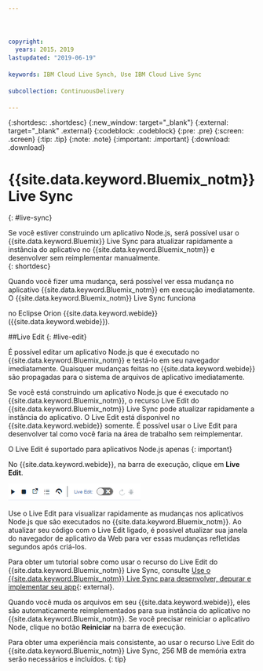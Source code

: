 ```yaml
---



copyright:
  years: 2015，2019
lastupdated: "2019-06-19"

keywords: IBM Cloud Live Synch, Use IBM Cloud Live Sync

subcollection: ContinuousDelivery

---
```


{:shortdesc: .shortdesc}
{:new_window: target="_blank"}
{:external: target="_blank" .external}
{:codeblock: .codeblock}
{:pre: .pre}
{:screen: .screen}
{:tip: .tip}
{:note: .note}
{:important: .important}
{:download: .download}

# {{site.data.keyword.Bluemix_notm}} Live Sync
{: #live-sync}

Se você estiver construindo um aplicativo Node.js, será possível usar o {{site.data.keyword.Bluemix}} Live Sync para atualizar rapidamente a instância do aplicativo no {{site.data.keyword.Bluemix_notm}} e desenvolver sem reimplementar manualmente.   
{: shortdesc}

Quando você fizer uma mudança, será possível ver essa mudança no aplicativo {{site.data.keyword.Bluemix_notm}} em execução imediatamente. O {{site.data.keyword.Bluemix_notm}} Live Sync funciona
<!--from both the command line and -->
no Eclipse Orion {{site.data.keyword.webide}} ({{site.data.keyword.webide}}). 

##Live Edit
{: #live-edit}

É possível editar um aplicativo Node.js que é executado no {{site.data.keyword.Bluemix_notm}} e testá-lo em seu navegador imediatamente. Quaisquer mudanças feitas no {{site.data.keyword.webide}} são propagadas para o sistema de arquivos de aplicativo imediatamente.

Se você está construindo um aplicativo Node.js que é executado no {{site.data.keyword.Bluemix_notm}}, o recurso Live Edit do {{site.data.keyword.Bluemix_notm}} Live Sync pode atualizar rapidamente a instância do aplicativo. O Live Edit está disponível no {{site.data.keyword.webide}} somente. É possível usar o Live Edit para desenvolver tal como você faria na área de trabalho sem reimplementar.

O Live Edit é suportado para aplicativos Node.js apenas
{: important}

No {{site.data.keyword.webide}}, na barra de execução, clique em **Live Edit**.

![Imagem da barra de execução com edição em tempo real](images/cloud-live-sync-light.png)

Use o Live Edit para visualizar rapidamente as mudanças nos aplicativos Node.js que são executados no {{site.data.keyword.Bluemix_notm}}. Ao atualizar seu código com o Live Edit ligado, é possível atualizar sua janela do navegador de aplicativo da Web para ver essas mudanças refletidas segundos após criá-los.

Para obter um tutorial sobre como usar o recurso do Live Edit do {{site.data.keyword.Bluemix_notm}} Live Sync, consulte [Use o {{site.data.keyword.Bluemix_notm}} Live Sync para desenvolver, depurar e implementar seu app](https://www.ibm.com/cloud/garage/tutorials/use-live-sync-to-develop-debug-and-deploy-your-app){: external}.

Quando você muda os arquivos em seu {{site.data.keyword.webide}}, eles são automaticamente reimplementados para sua instância do aplicativo no {{site.data.keyword.Bluemix_notm}}. Se você precisar reiniciar o aplicativo Node, clique no botão **Reiniciar** na barra de execução.

Para obter uma experiência mais consistente, ao usar o recurso Live Edit do {{site.data.keyword.Bluemix_notm}} Live Sync, 256 MB de memória extra serão necessários e incluídos.
{: tip}
